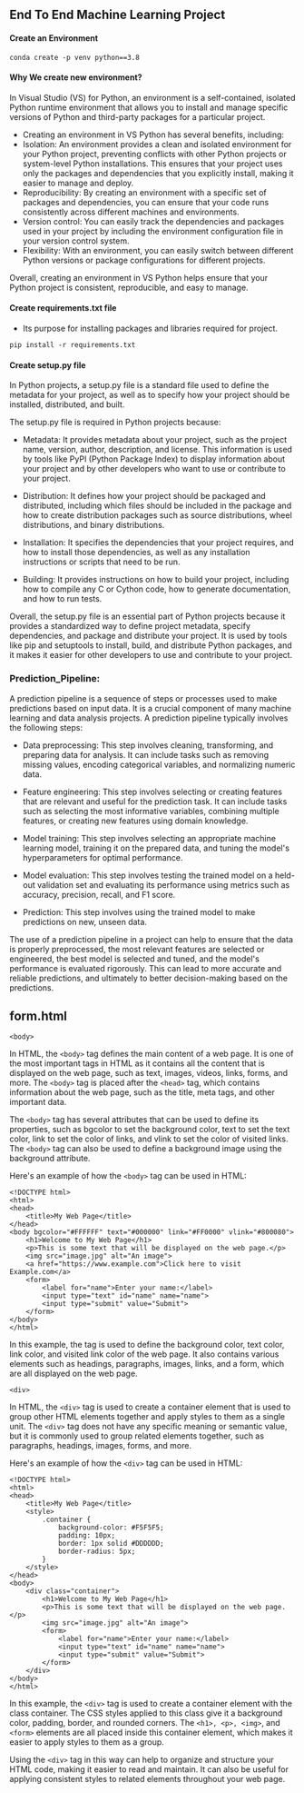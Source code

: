 ## **End To End Machine Learning Project**

#### **Create an Environment**
```
conda create -p venv python==3.8
```

#### **Why We create new environment?**

In Visual Studio (VS) for Python, an environment is a self-contained, isolated Python runtime environment that allows you to install and manage specific versions of Python and third-party packages for a particular project.
- Creating an environment in VS Python has several benefits, including:
- Isolation: An environment provides a clean and isolated environment for your Python project, preventing conflicts with other Python projects or system-level Python installations. This ensures that your project uses only the packages and dependencies that you explicitly install, making it easier to manage and deploy.
- Reproducibility: By creating an environment with a specific set of packages and dependencies, you can ensure that your code runs consistently across different machines and environments.
- Version control: You can easily track the dependencies and packages used in your project by including the environment configuration file in your version control system.
- Flexibility: With an environment, you can easily switch between different Python versions or package configurations for different projects.

Overall, creating an environment in VS Python helps ensure that your Python project is consistent, reproducible, and easy to manage.

#### **Create requirements.txt file**
- Its purpose for installing packages and libraries required for project.
```
pip install -r requirements.txt
```

#### **Create setup.py file**
In Python projects, a setup.py file is a standard file used to define the metadata for your project, as well as to specify how your project should be installed, distributed, and built.

The setup.py file is required in Python projects because:

- Metadata: It provides metadata about your project, such as the project name, version, author, description, and license. This information is used by tools like PyPI (Python Package Index) to display information about your project and by other developers who want to use or contribute to your project.

- Distribution: It defines how your project should be packaged and distributed, including which files should be included in the package and how to create distribution packages such as source distributions, wheel distributions, and binary distributions.

- Installation: It specifies the dependencies that your project requires, and how to install those dependencies, as well as any installation instructions or scripts that need to be run.

- Building: It provides instructions on how to build your project, including how to compile any C or Cython code, how to generate documentation, and how to run tests.

Overall, the setup.py file is an essential part of Python projects because it provides a standardized way to define project metadata, specify dependencies, and package and distribute your project. It is used by tools like pip and setuptools to install, build, and distribute Python packages, and it makes it easier for other developers to use and contribute to your project.

### Prediction_Pipeline:
A prediction pipeline is a sequence of steps or processes used to make predictions based on input data. It is a crucial component of many machine learning and data analysis projects. A prediction pipeline typically involves the following steps:

- Data preprocessing: This step involves cleaning, transforming, and preparing data for analysis. It can include tasks such as removing missing values, encoding categorical variables, and normalizing numeric data.

- Feature engineering: This step involves selecting or creating features that are relevant and useful for the prediction task. It can include tasks such as selecting the most informative variables, combining multiple features, or creating new features using domain knowledge.

- Model training: This step involves selecting an appropriate machine learning model, training it on the prepared data, and tuning the model's hyperparameters for optimal performance.

- Model evaluation: This step involves testing the trained model on a held-out validation set and evaluating its performance using metrics such as accuracy, precision, recall, and F1 score.

- Prediction: This step involves using the trained model to make predictions on new, unseen data.

The use of a prediction pipeline in a project can help to ensure that the data is properly preprocessed, the most relevant features are selected or engineered, the best model is selected and tuned, and the model's performance is evaluated rigorously. This can lead to more accurate and reliable predictions, and ultimately to better decision-making based on the predictions.

## **form.html**
```
<body>
```

In HTML, the `<body>` tag defines the main content of a web page. It is one of the most important tags in HTML as it contains all the content that is displayed on the web page, such as text, images, videos, links, forms, and more. The `<body>` tag is placed after the `<head>` tag, which contains information about the web page, such as the title, meta tags, and other important data.

The `<body>` tag has several attributes that can be used to define its properties, such as bgcolor to set the background color, text to set the text color, link to set the color of links, and vlink to set the color of visited links. The `<body>` tag can also be used to define a background image using the background attribute.

Here's an example of how the `<body>` tag can be used in HTML:
```
<!DOCTYPE html>
<html>
<head>
	<title>My Web Page</title>
</head>
<body bgcolor="#FFFFFF" text="#000000" link="#FF0000" vlink="#800080">
	<h1>Welcome to My Web Page</h1>
	<p>This is some text that will be displayed on the web page.</p>
	<img src="image.jpg" alt="An image">
	<a href="https://www.example.com">Click here to visit Example.com</a>
	<form>
		<label for="name">Enter your name:</label>
		<input type="text" id="name" name="name">
		<input type="submit" value="Submit">
	</form>
</body>
</html>

````

In this example, the <body> tag is used to define the background color, text color, link color, and visited link color of the web page. It also contains various elements such as headings, paragraphs, images, links, and a form, which are all displayed on the web page.

```
<div>
```
In HTML, the `<div>` tag is used to create a container element that is used to group other HTML elements together and apply styles to them as a single unit. The `<div>` tag does not have any specific meaning or semantic value, but it is commonly used to group related elements together, such as paragraphs, headings, images, forms, and more.

Here's an example of how the `<div>` tag can be used in HTML:

```
<!DOCTYPE html>
<html>
<head>
	<title>My Web Page</title>
	<style>
		.container {
			background-color: #F5F5F5;
			padding: 10px;
			border: 1px solid #DDDDDD;
			border-radius: 5px;
		}
	</style>
</head>
<body>
	<div class="container">
		<h1>Welcome to My Web Page</h1>
		<p>This is some text that will be displayed on the web page.</p>
		<img src="image.jpg" alt="An image">
		<form>
			<label for="name">Enter your name:</label>
			<input type="text" id="name" name="name">
			<input type="submit" value="Submit">
		</form>
	</div>
</body>
</html>

```

In this example, the `<div>` tag is used to create a container element with the class container. The CSS styles applied to this class give it a background color, padding, border, and rounded corners. The `<h1>, <p>, <img>`, and `<form>` elements are all placed inside this container element, which makes it easier to apply styles to them as a group.

Using the `<div>` tag in this way can help to organize and structure your HTML code, making it easier to read and maintain. It can also be useful for applying consistent styles to related elements throughout your web page.

